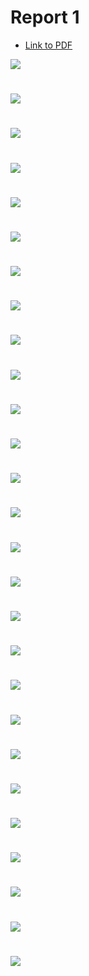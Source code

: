 # Report 1

* [Link to PDF](documents/report-1.pdf) 

![](images/Report-1-01.jpg)
#

![](images/Report-1-02.jpg)
#

![](images/Report-1-03.jpg)
#

![](images/Report-1-04.jpg)
#

![](images/Report-1-05.jpg)
#

![](images/Report-1-06.jpg)
#

![](images/Report-1-07.jpg)
#

![](images/Report-1-08.jpg)
#

![](images/Report-1-09.jpg)
#

![](images/Report-1-10.jpg)
#

![](images/Report-1-11.jpg)
#

![](images/Report-1-12.jpg)
#

![](images/Report-1-13.jpg)
#

![](images/Report-1-14.jpg)
#

![](images/Report-1-15.jpg)
#


![](images/Report-1-16.jpg)
#

![](images/Report-1-17.jpg)
#

![](images/Report-1-18.jpg)
#

![](images/Report-1-19.jpg)
#

![](images/Report-1-20.jpg)
#

![](images/Report-1-21.jpg)
#

![](images/Report-1-22.jpg)
#

![](images/Report-1-23.jpg)
#

![](images/Report-1-24.jpg)
#

![](images/Report-1-25.jpg)
#

![](images/Report-1-26.jpg)
#

![](images/Report-1-27.jpg)
#
